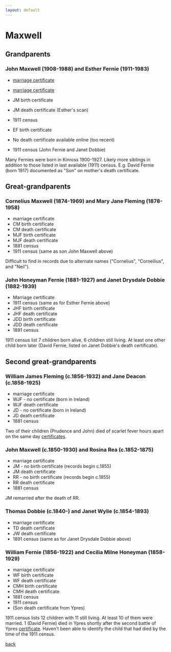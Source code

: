 ```yaml
---
layout: default
---
```


# Maxwell

## Grandparents

### John Maxwell (1908-1988) and Esther Fernie (1911-1983)
- [marriage certificate](rfj1961.github.io/1932_marriage_john_maxwell_esther_fernie.jpg)

- <a href="rfj1961.github.io/1932_marriage_john_maxwell_esther_fernie.pdf" target="_blank">marriage certificate</a>

- JM birth certificate
- JM death certificate (Esther's scan)
- 1911 census
- EF birth certificate
- No death certificate available online (too recent)
- 1911 census (John Fernie and Janet Dobbie)

Many Fernies were born in Kinross 1900-1927. Likely more siblings in addition to those listed in last available (1911) census. E.g. David Fernie (born 1917) documented as "Son" on mother's death certificate.

## Great-grandparents

### Cornelius Maxwell (1874-1969) and Mary Jane Fleming (1878-1958)
- marriage certificate
- CM birth certificate
- CM death certificate
- MJF birth certificate
- MJF death certificate
- 1881 census
- 1911 census (same as son John Maxwell above)

Difficult to find in records due to alternate names ("Cornelius", "Corneilius", and "Neil").

### John Honeyman Fernie (1881-1927) and Janet Drysdale Dobbie (1882-1939)
- Marriage certificate
- 1911 census (same as for Esther Fernie above)
- JHF birth certificate
- JHF death certificate
- JDD birth certificate
- JDD death certificate
- 1891 census

1911 census list 7 children born alive, 6 children still living. At least one other child born later (David Fernie, listed on Janet Dobbie's death certificate).

## Second great-grandparents

### William James Fleming (c.1856-1932) and Jane Deacon (c.1858-1925)
- marriage certificate
- WJF - no certificate (born in Ireland)
- WJF death certificate
- JD - no certificate (born in Ireland)
- JD death certificate
- 1881 census

Two of their children (Prudence and John) died of scarlet fever hours apart on the same day [certificates]().

### John Maxwell (c.1850-1930) and Rosina Rea (c.1852-1875)
- marriage certificate
- JM - no birth certificate (records begin c.1855)
- JM death certificate
- RR - no birth certificate (records begin c.1855)
- RR death certificate
- 1881 census

JM remarried after the death of RR.

### Thomas Dobbie (c.1840-) and Janet Wylie (c.1854-1893)
- marriage certificate
- TD death certificate
- JW death certificate
- 1891 census (same as for Janet Drysdale Dobbie above)

### William Fernie (1856-1922) and Cecilia Milne Honeyman (1858-1929)
- marriage  certificate
- WF birth certificate
- WF death certificate
- CMH birth certificate
- CMH death certificate
- 1881 census
- 1911 census
- (Son death certificate from Ypres)

1911 census lists 12 children with 11 still living. At least 10 of them were married. 1 (David Fernie) died in Ypres shortly after the second battle of Ypres [certificate](). Haven't been able to identify the child that had died by the time of the 1911 census.

[back](./)
